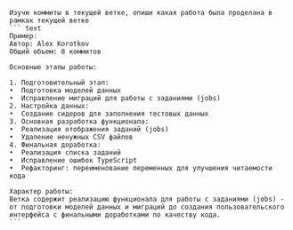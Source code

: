 ````
Изучи коммиты в текущей ветке, опиши какая работа была проделана в рамках текущей ветке
``` text
Пример:
Автор: Alex Korotkov  
Общий объем: 8 коммитов

Основные этапы работы:

1. Подготовительный этап:
•  Подготовка моделей данных
•  Исправление миграций для работы с заданиями (jobs)
2. Настройка данных:
•  Создание сидеров для заполнения тестовых данных
3. Основная разработка функционала:
•  Реализация отображения заданий (jobs)
•  Удаление ненужных CSV файлов
4. Финальная доработка:
•  Реализация списка заданий
•  Исправление ошибок TypeScript
•  Рефакторинг: переименование переменных для улучшения читаемости кода

Характер работы:
Ветка содержит реализацию функционала для работы с заданиями (jobs) - от подготовки моделей данных и миграций до создания пользовательского интерфейса с финальными доработками по качеству кода.
```
````
